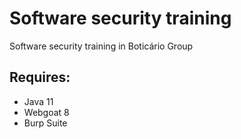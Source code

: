 # Software security training

Software security training in Boticário Group

## Requires:

* Java 11
* Webgoat 8
* Burp Suite
